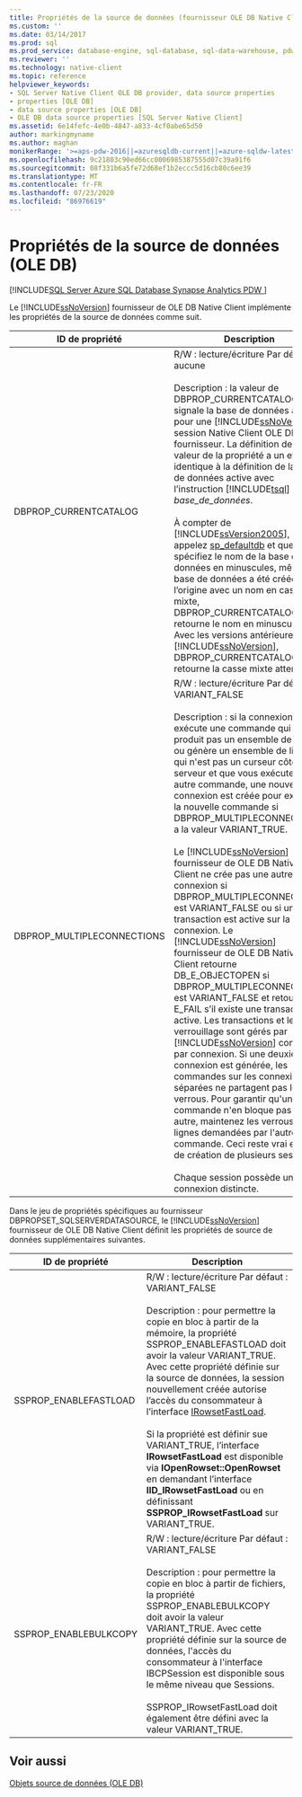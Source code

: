 ```yaml
---
title: Propriétés de la source de données (fournisseur OLE DB Native Client) | Microsoft Docs
ms.custom: ''
ms.date: 03/14/2017
ms.prod: sql
ms.prod_service: database-engine, sql-database, sql-data-warehouse, pdw
ms.reviewer: ''
ms.technology: native-client
ms.topic: reference
helpviewer_keywords:
- SQL Server Native Client OLE DB provider, data source properties
- properties [OLE DB]
- data source properties [OLE DB]
- OLE DB data source properties [SQL Server Native Client]
ms.assetid: 6e14fefc-4e0b-4847-a833-4cf0abe65d50
author: markingmyname
ms.author: maghan
monikerRange: '>=aps-pdw-2016||=azuresqldb-current||=azure-sqldw-latest||>=sql-server-2016||=sqlallproducts-allversions||>=sql-server-linux-2017||=azuresqldb-mi-current'
ms.openlocfilehash: 9c21803c90ed66cc0006985387555d07c39a91f6
ms.sourcegitcommit: 08f331b6a5fe72d68ef1b2eccc5d16cb80c6ee39
ms.translationtype: MT
ms.contentlocale: fr-FR
ms.lasthandoff: 07/23/2020
ms.locfileid: "86976619"
---
```

# <a name="data-source-properties-ole-db"></a>Propriétés de la source de données (OLE DB)
[!INCLUDE[SQL Server Azure SQL Database Synapse Analytics PDW ](../../includes/applies-to-version/sql-asdb-asdbmi-asa-pdw.md)]

  Le [!INCLUDE[ssNoVersion](../../includes/ssnoversion-md.md)] fournisseur de OLE DB Native Client implémente les propriétés de la source de données comme suit.  
  
|ID de propriété|Description|  
|-----------------|-----------------|  
|DBPROP_CURRENTCATALOG|R/W : lecture/écriture Par défaut : aucune<br /><br /> Description : la valeur de DBPROP_CURRENTCATALOG signale la base de données actuelle pour une [!INCLUDE[ssNoVersion](../../includes/ssnoversion-md.md)] session Native Client OLE DB fournisseur. La définition de la valeur de la propriété a un effet identique à la définition de la base de données active avec l’instruction [!INCLUDE[tsql](../../includes/tsql-md.md)] USE *base_de_données*.<br /><br /> À compter de [!INCLUDE[ssVersion2005](../../includes/ssversion2005-md.md)], si vous appelez [sp_defaultdb](../../relational-databases/system-stored-procedures/sp-defaultdb-transact-sql.md) et que vous spécifiez le nom de la base de données en minuscules, même si la base de données a été créée à l’origine avec un nom en casse mixte, DBPROP_CURRENTCATALOG retourne le nom en minuscules. Avec les versions antérieures de [!INCLUDE[ssNoVersion](../../includes/ssnoversion-md.md)], DBPROP_CURRENTCATALOG retourne la casse mixte attendue.|  
|DBPROP_MULTIPLECONNECTIONS|R/W : lecture/écriture Par défaut : VARIANT_FALSE<br /><br /> Description : si la connexion exécute une commande qui ne produit pas un ensemble de lignes ou génère un ensemble de lignes qui n'est pas un curseur côté serveur et que vous exécutez une autre commande, une nouvelle connexion est créée pour exécuter la nouvelle commande si DBPROP_MULTIPLECONNECTIONS a la valeur VARIANT_TRUE.<br /><br /> Le [!INCLUDE[ssNoVersion](../../includes/ssnoversion-md.md)] fournisseur de OLE DB Native Client ne crée pas une autre connexion si DBPROP_MULTIPLECONNECTION est VARIANT_FALSE ou si une transaction est active sur la connexion. Le [!INCLUDE[ssNoVersion](../../includes/ssnoversion-md.md)] fournisseur de OLE DB Native Client retourne DB_E_OBJECTOPEN si DBPROP_MULTIPLECONNECTIONS est VARIANT_FALSE et retourne E_FAIL s’il existe une transaction active. Les transactions et le verrouillage sont gérés par [!INCLUDE[ssNoVersion](../../includes/ssnoversion-md.md)] connexion par connexion. Si une deuxième connexion est générée, les commandes sur les connexions séparées ne partagent pas les verrous. Pour garantir qu'une commande n'en bloque pas une autre, maintenez les verrous sur les lignes demandées par l'autre commande. Ceci reste vrai en cas de création de plusieurs sessions.<br /><br /> Chaque session possède une connexion distincte.|  
  
 Dans le jeu de propriétés spécifiques au fournisseur DBPROPSET_SQLSERVERDATASOURCE, le [!INCLUDE[ssNoVersion](../../includes/ssnoversion-md.md)] fournisseur de OLE DB Native Client définit les propriétés de source de données supplémentaires suivantes.  
  
|ID de propriété|Description|  
|-----------------|-----------------|  
|SSPROP_ENABLEFASTLOAD|R/W : lecture/écriture Par défaut : VARIANT_FALSE<br /><br /> Description : pour permettre la copie en bloc à partir de la mémoire, la propriété SSPROP_ENABLEFASTLOAD doit avoir la valeur VARIANT_TRUE. Avec cette propriété définie sur la source de données, la session nouvellement créée autorise l’accès du consommateur à l’interface [IRowsetFastLoad](../../relational-databases/native-client-ole-db-interfaces/irowsetfastload-ole-db.md).<br /><br /> Si la propriété est définir sue VARIANT_TRUE, l’interface **IRowsetFastLoad** est disponible via **IOpenRowset::OpenRowset** en demandant l’interface **IID_IRowsetFastLoad** ou en définissant **SSPROP_IRowsetFastLoad** sur VARIANT_TRUE.|  
|SSPROP_ENABLEBULKCOPY|R/W : lecture/écriture Par défaut : VARIANT_FALSE<br /><br /> Description : pour permettre la copie en bloc à partir de fichiers, la propriété SSPROP_ENABLEBULKCOPY doit avoir la valeur VARIANT_TRUE. Avec cette propriété définie sur la source de données, l'accès du consommateur à l'interface IBCPSession est disponible sous le même niveau que Sessions.<br /><br /> SSPROP_IRowsetFastLoad doit également être défini avec la valeur VARIANT_TRUE.|  
  
## <a name="see-also"></a>Voir aussi  
 [Objets source de données &#40;OLE DB&#41;](../../relational-databases/native-client-ole-db-data-source-objects/data-source-objects-ole-db.md)  
  
  
